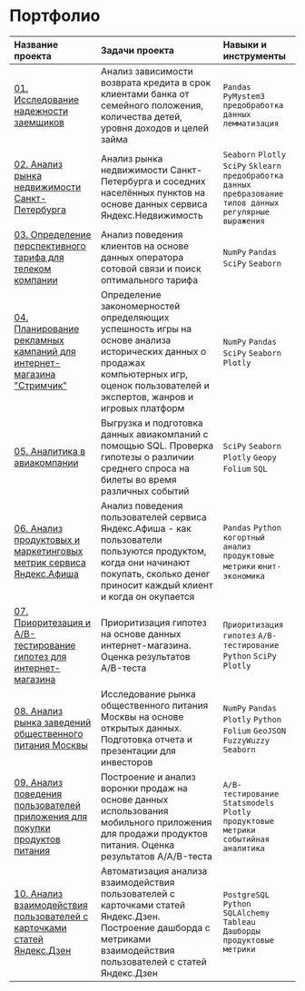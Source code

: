 # Портфолио


| Название проекта | Задачи проекта | Навыки и инструменты|
| :--------------- | :------------- | :------------------ |
| [01. Исследование надежности заемщиков](https://github.com/KSingular/yp_da_projects/blob/main/set_01_lenders/README.md) | Анализ зависимости возврата кредита в срок клиентами банка от семейного положения, количества детей, уровня доходов и целей займа | `Pandas` `PyMystem3` `предобработка данных` `лемматизация` |
| [02. Анализ рынка недвижимости Санкт-Петербурга](https://github.com/KSingular/yp_da_projects/blob/main/set_02_estate/README.md) | Анализ рынка недвижимости Санкт-Петербурга и соседних населённых пунктов на основе данных сервиса Яндекс.Недвижимость | `Seaborn` `Plotly` `SciPy` `Sklearn` `предобработка данных` `пребразование типов данных` `регулярные выражения`|
| [03. Определение перспективного тарифа для телеком компании](https://github.com/KSingular/yp_da_projects/tree/main/set_03_megaline/README.md) | Анализ поведения клиентов на основе данных оператора сотовой связи и поиск оптимального тарифа | `NumPy` `Pandas` `SciPy` `Seaborn` |
| [04. Планирование рекламных кампаний для интернет-магазина "Стримчик"](https://github.com/KSingular/yp_da_projects/tree/main/set_04_games/README.md) | Определение закономерностей определяющих успешность игры на основе анализа исторических данных о продажах компьютерных игр, оценок пользователей и экспертов, жанров и игровых платформ | `NumPy` `Pandas` `SciPy` `Seaborn` `Plotly` |
| [05. Аналитика в авиакомпании](https://github.com/KSingular/yp_da_projects/tree/main/set_05_avia_geo/README.md) | Выгрузка и подготовка данных авиакомпаний с помощью SQL. Проверка гипотезы о различии среднего спроса на билеты во время различных событий | `SciPy` `Seaborn` `Plotly` `Geopy` `Folium` `SQL` |
| [06. Анализ продуктовых и маркетинговых метрик сервиса Яндекс.Афиша](https://github.com/KSingular/yp_da_projects/tree/main/set_06_ya_afisha/README.md) | Анализ поведения пользователей сервиса Яндекс.Афиша - как пользователи пользуются продуктом, когда они начинают покупать, сколько денег приносит каждый клиент и когда он окупается | `Pandas` `Python` `когортный анализ` `продуктовые метрики` `юнит-экономика` |
| [07. Приоритезация и A/B-тестирование гипотез для интернет-магазина](https://github.com/KSingular/yp_da_projects/tree/main/set_07_AB_online_market/README.md) | Приоритизация гипотез на основе данных интернет-магазина. Оценка результатов A/B-теста | `Приоритизация гипотез` `A/B-тестирование` `Python` `SciPy` `Plotly` |
| [08. Анализ рынка заведений общественного питания Москвы](https://github.com/KSingular/yp_da_projects/tree/main/set_08_food_market/README.md) | Исследование рынка общественного питания Москвы на основе открытых данных. Подготовка отчета и презентации для инвесторов | `NumPy` `Pandas` `Plotly` `Python` `Folium` `GeoJSON` `FuzzyWuzzy` `Seaborn` |
| [09. Анализ поведения пользователей приложения для покупки продуктов питания](https://github.com/KSingular/yp_da_projects/tree/main/set_09_AAB_market/README.md) | Построение и анализ воронки продаж на основе данных использования мобильного приложения для продажи продуктов питания. Оценка результатов A/A/B-теста | `А/B-тестирование` `Statsmodels` `Plotly` `продуктовые метрики` `событийная аналитика` |
| [10. Анализ взаимодействия пользователей с карточками статей Яндекс.Дзен](https://github.com/KSingular/yp_da_projects/tree/main/set_10_zen_dashboard/README.md) | Автоматизация анализа взаимодействия пользователей с карточками статей Яндекс.Дзен. Построение дашборда с метриками взаимодействия пользователей с статей Яндекс.Дзен | `PostgreSQL` `Python` `SQLAlchemy` `Tableau` `Дашборды` `продуктовые метрики` |
